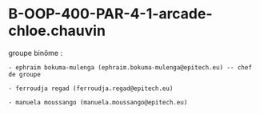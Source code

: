 # B-OOP-400-PAR-4-1-arcade-chloe.chauvin

groupe binôme :

    - ephraim bokuma-mulenga (ephraim.bokuma-mulenga@epitech.eu) -- chef de groupe
    
    - ferroudja regad (ferroudja.regad@epitech.eu)
    
    - manuela moussango (manuela.moussango@epitech.eu)

